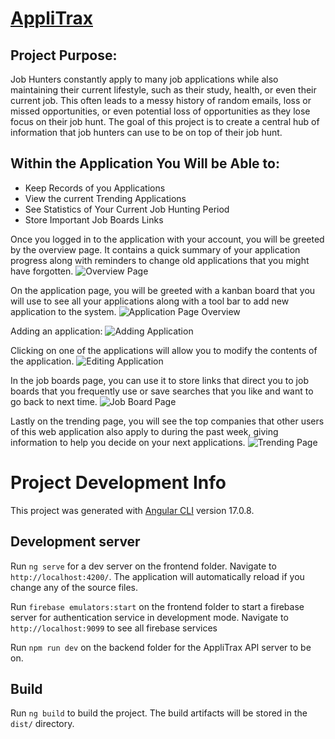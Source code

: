 # [AppliTrax](applitrax.web.app)


## Project Purpose:

Job Hunters constantly apply to many job applications while also maintaining their current lifestyle, such as their study, health, or even their current job. This often leads to a messy history of random emails, loss or missed opportunities, or even potential loss of opportunities as they lose focus on their job hunt. The goal of this project is to create a central hub of information that job hunters can use to be on top of their job hunt.

## Within the Application You Will be Able to:
 - Keep Records of you Applications
 - View the current Trending Applications
 - See Statistics of Your Current Job Hunting Period
 - Store Important Job Boards Links

Once you logged in to the application with your account, you will be greeted by the overview page. It contains a quick summary of your application progress along with reminders to change old applications that you might have forgotten.
![Overview Page](https://github.com/Kevin27954/AppliTrax/blob/main/showcase/Screenshot%202024-06-13%20at%205.23.02%E2%80%AFPM.png)

On the application page, you will be greeted with a kanban board that you will use to see all your applications along with a tool bar to add new application to the system.
![Application Page Overview](https://github.com/Kevin27954/AppliTrax/blob/main/showcase/Screenshot%202024-06-13%20at%205.23.27%E2%80%AFPM.png)

Adding an application:
![Adding Application](https://github.com/Kevin27954/AppliTrax/blob/main/showcase/Screenshot%202024-06-13%20at%205.24.05%E2%80%AFPM.png)

Clicking on one of the applications will allow you to modify the contents of the application.
![Editing Application](https://github.com/Kevin27954/AppliTrax/blob/main/showcase/Screenshot%202024-06-13%20at%205.24.54%E2%80%AFPM.png)

In the job boards page, you can use it to store links that direct you to job boards that you frequently use or save searches that you like and want to go back to next time.
![Job Board Page](https://github.com/Kevin27954/AppliTrax/blob/main/showcase/Screenshot%202024-06-13%20at%205.25.03%E2%80%AFPM.png)

Lastly on the trending page, you will see the top companies that other users of this web application also apply to during the past week, giving information to help you decide on your next applications.
![Trending Page](https://github.com/Kevin27954/AppliTrax/blob/main/showcase/Screenshot%202024-06-13%20at%205.25.15%E2%80%AFPM.png)


# Project Development Info

This project was generated with [Angular CLI](https://github.com/angular/angular-cli) version 17.0.8.

## Development server

Run `ng serve` for a dev server on the frontend folder. Navigate to `http://localhost:4200/`. The application will automatically reload if you change any of the source files.

Run `firebase emulators:start` on the frontend folder to start a firebase server for authentication service in development mode. Navigate to `http://localhost:9099` to see all firebase services

Run `npm run dev` on the backend folder for the AppliTrax API server to be on.

## Build

Run `ng build` to build the project. The build artifacts will be stored in the `dist/` directory.
